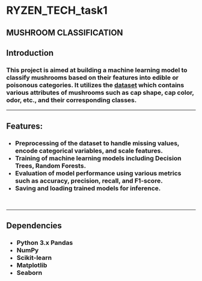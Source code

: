 # RYZEN_TECH_task1
<h2>MUSHROOM CLASSIFICATION</h2>
<h2>Introduction</h2>
<h3>
  This project is aimed at building a machine learning model to classify mushrooms based on their features into edible or poisonous categories. It utilizes the <a href="./data_bc.csv">dataset</a> which contains various attributes of mushrooms such as cap shape, cap color, odor, etc., and their corresponding classes.<br/><hr>
</h3>

<h2>Features:</h2><ul>
  <h3>
    <li>Preprocessing of the dataset to handle missing values, encode categorical variables, and scale features. </li>
<li>Training of machine learning models including Decision Trees, Random Forests. </li>
<li>Evaluation of model performance using various metrics such as accuracy, precision, recall, and F1-score.</li> 
<li>Saving and loading trained models for inference.</li></ul><br><hr>
  </h3>

<h2>Dependencies</h2>
<h3>
<ul><li>Python 3.x Pandas</li>
<li>NumPy</li><li>Scikit-learn</li><li>Matplotlib</li><li>Seaborn</li>
</ul>
</h3>
